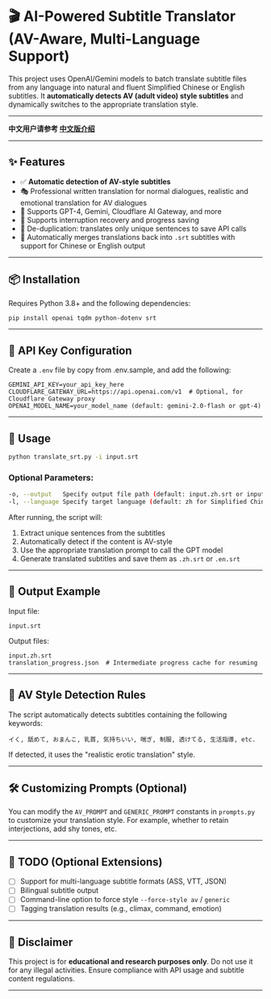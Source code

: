 # 🎬 AI-Powered Subtitle Translator (AV-Aware, Multi-Language Support)

This project uses OpenAI/Gemini models to batch translate subtitle files from any language into natural and fluent Simplified Chinese or English subtitles. It **automatically detects AV (adult video) style subtitles** and dynamically switches to the appropriate translation style.

---

**中文用户请参考 [中文版介绍](README_cn.md)**

---

## ✨ Features

- ✅ **Automatic detection of AV-style subtitles**
- 🎭 Professional written translation for normal dialogues, realistic and emotional translation for AV dialogues
- 💬 Supports GPT-4, Gemini, Cloudflare AI Gateway, and more
- 🔁 Supports interruption recovery and progress saving
- 🧠 De-duplication: translates only unique sentences to save API calls
- 🧼 Automatically merges translations back into `.srt` subtitles with support for Chinese or English output

---

## 📦 Installation

Requires Python 3.8+ and the following dependencies:

```bash
pip install openai tqdm python-dotenv srt
```

---

## 🔐 API Key Configuration

Create a `.env` file  by copy from .env.sample, and add the following:

```env
GEMINI_API_KEY=your_api_key_here
CLOUDFLARE_GATEWAY_URL=https://api.openai.com/v1  # Optional, for Cloudflare Gateway proxy
OPENAI_MODEL_NAME=your_model_name (default: gemini-2.0-flash or gpt-4)
```

---

## 🚀 Usage

```bash
python translate_srt.py -i input.srt
```

### Optional Parameters:

```bash
-o, --output   Specify output file path (default: input.zh.srt or input.en.srt based on language)
-l, --language Specify target language (default: zh for Simplified Chinese, en for English)
```

After running, the script will:

1. Extract unique sentences from the subtitles
2. Automatically detect if the content is AV-style
3. Use the appropriate translation prompt to call the GPT model
4. Generate translated subtitles and save them as `.zh.srt` or `.en.srt`

---

## 📁 Output Example

Input file:

```
input.srt
```

Output files:

```
input.zh.srt
translation_progress.json  # Intermediate progress cache for resuming
```

---

## 🧠 AV Style Detection Rules

The script automatically detects subtitles containing the following keywords:

```
イく, 舐めて, おまんこ, 乳首, 気持ちいい, 喘ぎ, 制服, 透けてる, 生活指導, etc.
```

If detected, it uses the "realistic erotic translation" style.

---

## 🛠️ Customizing Prompts (Optional)

You can modify the `AV_PROMPT` and `GENERIC_PROMPT` constants in `prompts.py` to customize your translation style. For example, whether to retain interjections, add shy tones, etc.

---

## 📌 TODO (Optional Extensions)

* [ ] Support for multi-language subtitle formats (ASS, VTT, JSON)
* [ ] Bilingual subtitle output
* [ ] Command-line option to force style `--force-style av` / `generic`
* [ ] Tagging translation results (e.g., climax, command, emotion)

---

## 📄 Disclaimer

This project is for **educational and research purposes only**. Do not use it for any illegal activities. Ensure compliance with API usage and subtitle content regulations.

---

